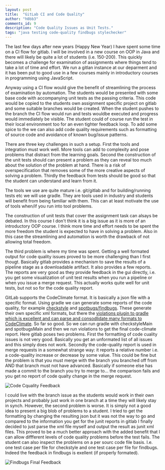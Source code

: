 ```yaml
---
layout: post
title:  "GitLab CI and Code Quality"
author: "h0bb3"
comments_id: 9
description: "Code Quality Issues as Unit Tests."
tags: "java testing code-quality findbugs stylechecker"
---
```

The last few days after new years (Happy New Year) I have spent some time on a CI flow for gitlab. I will be involved in a new course on OOP in Java and there will likely be quite a lot of students (i.e. 150-200). This quickly becomes a challenge for examination of assignments where things tend to take a lot of time and effort. We run a gitlan instance at our deparment and it has been put to good use in a few courses mainly in introductory courses in programming using JavaScript.

Anyway using a CI flow would give the benefit of streamlining the process of examination by automation. The students would be presented with some base code with accompanying unit tests as the passing criteria. This code would be copied to the students own assignment specific project on gitlab and some suitable branches would be created. When the student pushes to the branch the CI flow would run and tests wouldbe executed and progress would immediately be visible. The student could of course run the test in their local environment too for an even tighter feedback loop. To add some spice to the we can also add code quality requirements such as formatting of source code and avoidance of known bug/issue patterns.

There are three key challenges in such a setup. First the tools and integration must work well. More tools can add to complexity and pose problems that distract from the learning goals. Second the construction of the unit tests should can present a problem as they can reveal too much about the solution of the problem at hand. There is a risk of overspecification that removes some of the more creative aspects of solving a problem. Thirdly the feedback from tests should be good so that the student can understand and learn from it.

The tools we use are quite mature i.e. git/gitlab and for building/running tests etc we will use gradle. They are tools used in industry and students will benefit from being familiar with them. This can at least motivate the use of tools when/if you run into tool problems.

The construction of unit tests that cover the assignment task can alsays be debated. In this course I don't think it is a big issue as it is more of an introductory OOP course. I think more time and effort needs to be spent the more freedom the student is expected to have in solving a problem. Also in this case the streamlining and automation is worth the drawback of not allowing total freedom.

The third problem is where my time was spent. Getting a well formated output for code quality issues proved to be more challenging than I first thougt. Basically gitlab provides a mechanism to save the results of a pipeline stage as a downloadable artifact. It also provides a few reports. The reports are very good as they provide feedback in the gui directly, i.e. you get some visualization of unit test results when you run a pipeline or when you issue a merge request. This actually works quite well for unit tests, but not so for the code quality report.

GitLab supports the CodeClimate format. It is basically a json file with a specific format. Using gradle we can generate some reports of the code quality, for example [checkstyle](https://docs.gradle.org/current/userguide/checkstyle_plugin.html) and [spotbugs/findbugs](https://spotbugs.readthedocs.io/en/stable/gradle.html). These generate their own specific xml formats, but there the [violations plugin to gradle which is excellent and can parse and consodlidate many formats to CodeClimate](https://github.com/tomasbjerre/violations-gradle-plugin). So far so good. So we can run gradle with checkstyleMain and spotbugsMain and then we run violations to get the final code-climate report.
Here gitlab poses two problems. First the formatting of code cuality issues is not very good. Basically you get an unformated list of all issues and this simply does not work. Secondly the code-quality report is used in merge requests in a somewhat strange way: it reports a relative number i.e. a code-quality increase or decrease by some value. This could be fine but the problem is that you must merge with the branch you branched off from AND that branch must not have advanced. Basically if someone else has made a commit to the branch you try to merge to... the comparison fails and you get no report of code qualty change in the merge request.

![Code Cquality Feedback](https://github.com/tobias-dv-lnu/log/raw/main/docs/_posts/img/2021-01-03/codequality.png)

I could live with the branch issue as the students would work in their own projects and probably just work in one branch at a time they will likely stay in synch. However, the second problem is worse. It is simply not a good idea to present a big blob of problems to a student. I tried to get the formatting by changing the resulting json but it was not the way to go and compared to the information you get for the junit reports in gitlab I finally decided to just parse the xml file myself and output the result as junit xml files. This proved to be a much better approach with the added benefit that I can allow diffferent levels of code quality problems before the test fails. The student can also inspect the problems on a per sourc code file basis. I.e. one test case per file for checkstyle and one test case per file for findbugs. Indeed the feedback in findbugs is exellent (if properly formated).

![Findbugs Final Feedback](https://github.com/tobias-dv-lnu/log/raw/main/docs/_posts/img/2021-01-03/findbugs.png)
